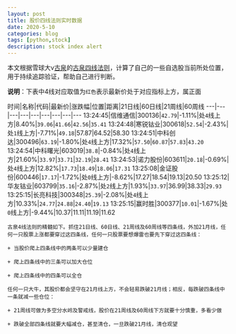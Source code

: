 ```yaml
---
layout: post
title: 股价四线法则实时数据
date: 2020-5-10
categories: blog
tags: [python,stock]
description: stock index alert
---
```



本文根据雪球大v[古泉](https://xueqiu.com/u/7148646888)的[古泉四线法则](https://xueqiu.com/7148646888/130498192)，计算了自己的一些自选股当前所处位置，用于持续追踪验证，帮助自己进行判断。

**说明**：下表中4线对应取值为`红色`表示最新价处于对应指标上方，属正面

时间|名称|代码|最新价|涨跌幅|位置|距离|21日线|60日线|21周线|60周线
---|---|---|---|---|---|---|---|---
13:24:45|信维通信|300136|`42.79`|-1.11%|处`4`线上方|8.40%|`39.06`|`41.66`|`42.56`|`35.41`
13:24:48|寒锐钴业|300618|`52.54`|-2.43%|处`1`线上方|-7.71%|`49.18`|57.87|64.52|58.30
13:24:51|中科创达|300496|`63.19`|-1.80%|处`4`线上方|17.32%|`57.50`|`60.87`|`57.83`|`43.20`
13:24:54|中科曙光|603019|`38.8`|-0.84%|处`4`线上方|21.60%|`33.97`|`33.71`|`32.19`|`28.41`
13:24:53|诺力股份|603611|`20.18`|-0.69%|处`4`线上方|12.82%|`17.73`|`18.49`|`18.06`|`17.31`
13:25:08|金证股份|600446|`17.17`|-1.72%|处`0`线上方|-8.62%|17.27|18.54|19.13|20.50
13:25:12|华友钴业|603799|`35.16`|-2.87%|处`2`线上方|1.93%|`33.97`|36.99|38.33|`29.93`
13:25:15|长亮科技|300348|`25.39`|-2.08%|处`4`线上方|10.33%|`24.77`|`24.88`|`24.40`|`19.13`
13:25:15|赢时胜|300377|`10.01`|-1.67%|处`0`线上方|-9.44%|10.37|11.11|11.19|11.62

```
古泉4线法则的精髓如下。抓住21日线、60日线、21周线及60周线等四条线，外加21月线，任何一只股票上涨都要穿过这四条线，任何一只股票要想爆雷也要先下穿过这四条线：

+ 当股价爬上四条线中的两条可以少量建仓

+ 爬上四条线中的三条可以加大仓位

+ 爬上四条线中的四条可以全仓

任何一只大牛，其股价都会坚守在21月线上方，不会轻易跌破21月线；相反，每跌破四条线中一条就减一些仓位：

+ 21周线可做为多空分水岭及警戒线，股价在21周线及60周线下方就要十分慎重，多看少做

+ 跌破全部四条线就要大幅减仓，甚至清仓，一旦跌破21月线，清仓观望
```